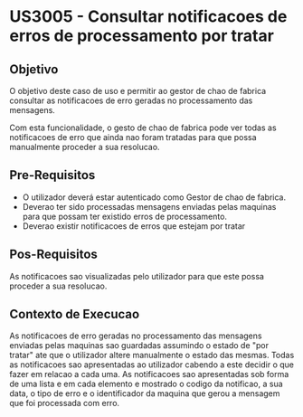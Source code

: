 # US3005 - Consultar notificacoes de erros de processamento por tratar



## Objetivo

O objetivo deste caso de uso e permitir ao gestor de chao de fabrica consultar as notificacoes de erro geradas no processamento das mensagens. 

Com esta funcionalidade, o gesto de chao de fabrica pode ver todas as notificacoes de erro que ainda nao foram tratadas para que possa manualmente proceder a sua resolucao.



## Pre-Requisitos

- O utilizador deverá estar autenticado como Gestor de chao de fabrica.
- Deverao ter sido processadas mensagens enviadas pelas maquinas para que possam ter existido erros de processamento.
- Deverao existir notificacoes de erros que estejam por tratar



## Pos-Requisitos

As notificacoes sao visualizadas pelo utilizador para que este possa proceder a sua resolucao.



## Contexto de Execucao

As notificacoes de erro geradas no processamento das mensagens enviadas pelas maquinas sao guardadas assumindo o estado de "por tratar" ate que o utilizador altere manualmente o estado das mesmas. Todas as notificacoes sao apresentadas ao utilizador cabendo a este decidir o que fazer em relacao a cada uma. As notificacoes sao apresentadas sob forma de uma lista e em cada elemento e mostrado o codigo da notificao, a sua data, o tipo de erro e o identificador da maquina que gerou a mensagem que foi processada com erro.
